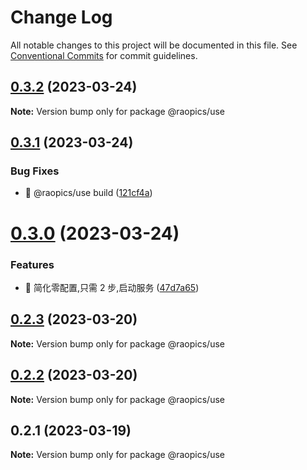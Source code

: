 # Change Log

All notable changes to this project will be documented in this file.
See [Conventional Commits](https://conventionalcommits.org) for commit guidelines.

## [0.3.2](https://github.com/rao-pics/core/compare/@raopics/use@0.3.1...@raopics/use@0.3.2) (2023-03-24)

**Note:** Version bump only for package @raopics/use

## [0.3.1](https://github.com/rao-pics/core/compare/@raopics/use@0.3.0...@raopics/use@0.3.1) (2023-03-24)

### Bug Fixes

- 🐛 @raopics/use build ([121cf4a](https://github.com/rao-pics/core/commit/121cf4a2e63a6f4bb1df6abe82182ba3d669454a))

# [0.3.0](https://github.com/rao-pics/core/compare/@raopics/use@0.2.3...@raopics/use@0.3.0) (2023-03-24)

### Features

- 🎸 简化零配置,只需 2 步,启动服务 ([47d7a65](https://github.com/rao-pics/core/commit/47d7a65b0af5f3ce3d27aa372437dbfdb24df101))

## [0.2.3](https://github.com/rao-pics/core/compare/@raopics/use@0.2.2...@raopics/use@0.2.3) (2023-03-20)

**Note:** Version bump only for package @raopics/use

## [0.2.2](https://github.com/rao-pics/core/compare/@raopics/use@0.2.1...@raopics/use@0.2.2) (2023-03-20)

**Note:** Version bump only for package @raopics/use

## 0.2.1 (2023-03-19)

**Note:** Version bump only for package @raopics/use

